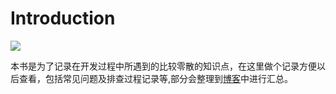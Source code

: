 # Introduction
<a href="https://travis-ci.org/idrools/book"><img src="https://travis-ci.org/idrools/book.svg?branch=master"></a>

本书是为了记录在开发过程中所遇到的比较零散的知识点，在这里做个记录方便以后查看，包括常见问题及排查过程记录等,部分会整理到[博客](http://idrools.com)中进行汇总。